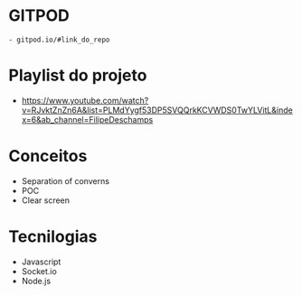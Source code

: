# GITPOD

    - gitpod.io/#link_do_repo

# Playlist do projeto

- https://www.youtube.com/watch?v=RJvktZnZn6A&list=PLMdYygf53DP5SVQQrkKCVWDS0TwYLVitL&index=6&ab_channel=FilipeDeschamps

# Conceitos

- Separation of converns
- POC
- Clear screen

# Tecnilogias

- Javascript
- Socket.io
- Node.js

